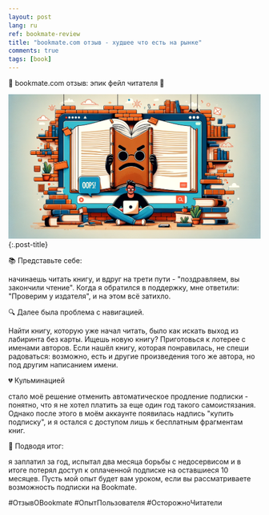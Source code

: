 ```yaml
---
layout: post
lang: ru
ref: bookmate-review
title: "bookmate.com отзыв - худшее что есть на рынке"
comments: true
tags: [book]
---
```


🚨 bookmate.com отзыв: эпик фейл читателя 🚨

![](/images/bookmate.png){:.post-title}

📚 Представьте себе: 

начинаешь читать книгу, и вдруг на трети пути - "поздравляем, вы закончили чтение". 
Когда я обратился в поддержку, мне ответили: "Проверим у издателя", и на этом всё затихло.

🔍 Далее была проблема с навигацией. 

Найти книгу, которую уже начал читать, было как искать выход из лабиринта без карты.
Ищешь новую книгу? Приготовься к лотерее с именами авторов. 
Если нашёл книгу, которая понравилась, не спеши радоваться: возможно, 
есть и другие произведения того же автора, но под другим написанием имени.

💔 Кульминацией

стало моё решение отменить автоматическое продление подписки - понятно, что я не хотел платить за еще один 
год такого самоистязания. Однако после этого в моём аккаунте появилась надпись "купить подписку", 
и я остался с доступом лишь к бесплатным фрагментам книг.

💸 Подводя итог: 

я заплатил за год, испытал два месяца борьбы с недосервисом и в итоге потерял доступ к 
оплаченной подписке на оставшиеся 10 месяцев. 
Пусть мой опыт будет вам уроком, если вы рассматриваете возможность подписки на Bookmate. 

#ОтзывОBookmate #ОпытПользователя #ОсторожноЧитатели
